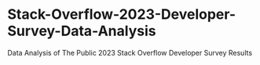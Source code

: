 # Stack-Overflow-2023-Developer-Survey-Data-Analysis
Data Analysis of The Public 2023 Stack Overflow Developer Survey Results
